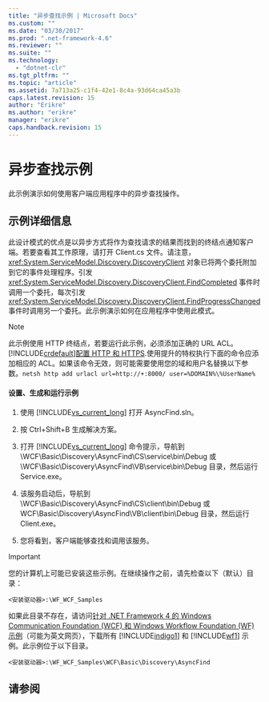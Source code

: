 ```yaml
---
title: "异步查找示例 | Microsoft Docs"
ms.custom: ""
ms.date: "03/30/2017"
ms.prod: ".net-framework-4.6"
ms.reviewer: ""
ms.suite: ""
ms.technology: 
  - "dotnet-clr"
ms.tgt_pltfrm: ""
ms.topic: "article"
ms.assetid: 7a713a25-c1f4-42e1-8c4a-93d64ca45a3b
caps.latest.revision: 15
author: "Erikre"
ms.author: "erikre"
manager: "erikre"
caps.handback.revision: 15
---
```

# 异步查找示例
此示例演示如何使用客户端应用程序中的异步查找操作。  
  
## 示例详细信息  
 此设计模式的优点是以异步方式将作为查找请求的结果而找到的终结点通知客户端。若要查看其工作原理，请打开 Client.cs 文件。请注意，<xref:System.ServiceModel.Discovery.DiscoveryClient> 对象已将两个委托附加到它的事件处理程序。引发 <xref:System.ServiceModel.Discovery.DiscoveryClient.FindCompleted> 事件时调用一个委托，每次引发 <xref:System.ServiceModel.Discovery.DiscoveryClient.FindProgressChanged> 事件时调用另一个委托。此示例演示如何在应用程序中使用此模式。  
  
> [!NOTE]
>  此示例使用 HTTP 终结点，若要运行此示例，必须添加正确的 URL ACL。[!INCLUDE[crdefault](../../../../includes/crdefault-md.md)][配置 HTTP 和 HTTPS](../../../../docs/framework/wcf/feature-details/configuring-http-and-https.md).使用提升的特权执行下面的命令应添加相应的 ACL。如果该命令无效，则可能需要使用您的域和用户名替换以下参数。`netsh http add urlacl url=http://+:8000/ user=%DOMAIN%\%UserName%`  
  
#### 设置、生成和运行示例  
  
1.  使用 [!INCLUDE[vs_current_long](../../../../includes/vs-current-long-md.md)] 打开 AsyncFind.sln。  
  
2.  按 Ctrl\+Shift\+B 生成解决方案。  
  
3.  打开 [!INCLUDE[vs_current_long](../../../../includes/vs-current-long-md.md)] 命令提示，导航到 \\WCF\\Basic\\Discovery\\AsyncFind\\CS\\service\\bin\\Debug 或 \\WCF\\Basic\\Discovery\\AsyncFind\\VB\\service\\bin\\Debug 目录，然后运行 Service.exe。  
  
4.  该服务启动后，导航到 \\WCF\\Basic\\Discovery\\AsyncFind\\CS\\client\\bin\\Debug 或 WCF\\Basic\\Discovery\\AsyncFind\\VB\\client\\bin\\Debug 目录，然后运行 Client.exe。  
  
5.  您将看到，客户端能够查找和调用该服务。  
  
> [!IMPORTANT]
>  您的计算机上可能已安装这些示例。在继续操作之前，请先检查以下（默认）目录：  
>   
>  `<安装驱动器>:\WF_WCF_Samples`  
>   
>  如果此目录不存在，请访问[针对 .NET Framework 4 的 Windows Communication Foundation \(WCF\) 和 Windows Workflow Foundation \(WF\) 示例](http://go.microsoft.com/fwlink/?LinkId=150780)（可能为英文网页），下载所有 [!INCLUDE[indigo1](../../../../includes/indigo1-md.md)] 和 [!INCLUDE[wf1](../../../../includes/wf1-md.md)] 示例。此示例位于以下目录。  
>   
>  `<安装驱动器>:\WF_WCF_Samples\WCF\Basic\Discovery\AsyncFind`  
  
## 请参阅